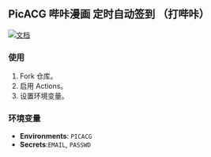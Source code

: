 ## PicACG 哔咔漫画 定时自动签到 （打哔咔）

[![文档](https://img.shields.io/badge/文档-blue)](https://ewigl.github.io/notes/posts/programming/github-actions/)

### 使用

1. Fork 仓库。
2. 启用 Actions。
3. 设置环境变量。

### 环境变量

- **Environments**: `PICACG`
- **Secrets**:`EMAIL`, `PASSWD`
